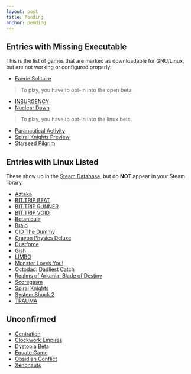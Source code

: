 ```yaml
---
layout: post
title: Pending
anchor: pending
---
```


Entries with Missing Executable
-------------------------------

This is the list of games that are marked as downloadable for GNU/Linux, but are not working or configured properly.

- [Faerie Solitaire](http://store.steampowered.com/app/38600/)
> To play, you have to opt-in into the open beta.

- [INSURGENCY](http://store.steampowered.com/app/222880/)
- [Nuclear Dawn](http://store.steampowered.com/app/17710/)
> To play, you have to opt-in into the linux beta.

- [Paranautical Activity](http://store.steampowered.com/app/250580/)
- [Spiral Knights Preview](http://store.steampowered.com/app/99920/)
- [Starseed Pilgrim](http://store.steampowered.com/app/230980/)

Entries with Linux Listed
------------------------------

These show up in the [Steam Database](http://steamdb.info/linux/), but do **NOT** appear in your Steam library.

- [Aztaka](http://store.steampowered.com/app/37100/)
- [BIT.TRIP BEAT](http://store.steampowered.com/app/63700/)
- [BIT.TRIP RUNNER](http://store.steampowered.com/app/63710/)
- [BIT.TRIP VOID](http://store.steampowered.com/app/205070/)
- [Botanicula](http://store.steampowered.com/app/207690/)
- [Braid](http://store.steampowered.com/app/26800/)
- [CID The Dummy](http://store.steampowered.com/app/45900/)
- [Crayon Physics Deluxe](http://store.steampowered.com/app/26900/)
- [Dustforce](http://store.steampowered.com/app/65300/)
- [Gish](http://store.steampowered.com/app/9500/)
- [LIMBO](http://store.steampowered.com/app/48000/)
- [Monster Loves You!](http://store.steampowered.com/app/226740/)
- [Octodad: Dadliest Catch](http://store.steampowered.com/app/224480/)
- [Realms of Arkania: Blade of Destiny](http://store.steampowered.com/app/237550/)
- [Scoregasm](http://store.steampowered.com/app/202410/)
- [Spiral Knights](http://store.steampowered.com/app/99900/)
- [System Shock 2](http://store.steampowered.com/app/238210/)
- [TRAUMA](http://store.steampowered.com/app/98100/)

Unconfirmed
-----------

- [Centration](http://store.steampowered.com/app/243300/)
- [Clockwork Empires](http://store.steampowered.com/app/224740/)
- [Dystopia Beta](http://store.steampowered.com/app/17590/)
- [Equate Game](http://store.steampowered.com/app/224880/)
- [Obsidian Conflict](http://store.steampowered.com/app/17750/)
- [Xenonauts](http://store.steampowered.com/app/223830/)
